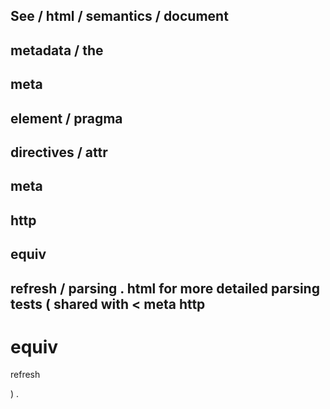 See
/
html
/
semantics
/
document
-
metadata
/
the
-
meta
-
element
/
pragma
-
directives
/
attr
-
meta
-
http
-
equiv
-
refresh
/
parsing
.
html
for
more
detailed
parsing
tests
(
shared
with
<
meta
http
-
equiv
=
refresh
>
)
.
